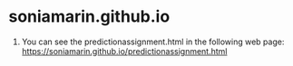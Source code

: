 # soniamarin.github.io
1. You can see the predictionassignment.html in the following web page: https://soniamarin.github.io/predictionassignment.html

